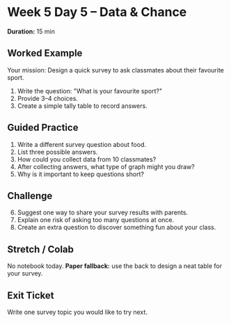 # Week 5 Day 5 – Data & Chance

**Duration:** 15 min

## Worked Example
Your mission: Design a quick survey to ask classmates about their favourite sport.

1. Write the question: "What is your favourite sport?"
2. Provide 3–4 choices.
3. Create a simple tally table to record answers.

## Guided Practice
1. Write a different survey question about food.
2. List three possible answers.
3. How could you collect data from 10 classmates?
4. After collecting answers, what type of graph might you draw?
5. Why is it important to keep questions short?

## Challenge
6. Suggest one way to share your survey results with parents.
7. Explain one risk of asking too many questions at once.
8. Create an extra question to discover something fun about your class.

## Stretch / Colab
No notebook today. **Paper fallback:** use the back to design a neat table for your survey.

## Exit Ticket
Write one survey topic you would like to try next.
